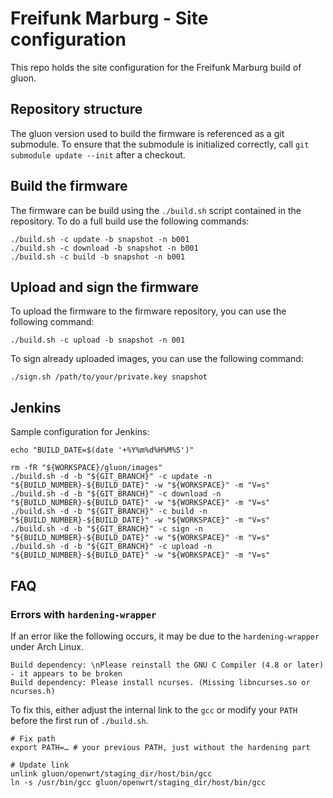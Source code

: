 Freifunk Marburg - Site configuration
===================================

This repo holds the site configuration for the Freifunk Marburg build of gluon.


Repository structure
--------------------

The gluon version used to build the firmware is referenced as a git submodule.
To ensure that the submodule is initialized correctly, call ```git submodule update --init``` after a checkout.


Build the firmware
------------------

The firmware can be build using the ```./build.sh``` script contained in the repository.
To do a full build use the following commands:

```
./build.sh -c update -b snapshot -n b001
./build.sh -c download -b snapshot -n b001
./build.sh -c build -b snapshot -n b001
```

Upload and sign the firmware
----------------------------

To upload the firmware to the firmware repository, you can use the following command:

```
./build.sh -c upload -b snapshot -n 001
```

To sign already uploaded images, you can use the following command:

```
./sign.sh /path/to/your/private.key snapshot
```

Jenkins
-------

Sample configuration for Jenkins:

```
echo "BUILD_DATE=$(date '+%Y%m%d%H%M%S')"

rm -fR "${WORKSPACE}/gluon/images"
./build.sh -d -b "${GIT_BRANCH}" -c update -n "${BUILD_NUMBER}-${BUILD_DATE}" -w "${WORKSPACE}" -m "V=s"
./build.sh -d -b "${GIT_BRANCH}" -c download -n "${BUILD_NUMBER}-${BUILD_DATE}" -w "${WORKSPACE}" -m "V=s"
./build.sh -d -b "${GIT_BRANCH}" -c build -n "${BUILD_NUMBER}-${BUILD_DATE}" -w "${WORKSPACE}" -m "V=s"
./build.sh -d -b "${GIT_BRANCH}" -c sign -n "${BUILD_NUMBER}-${BUILD_DATE}" -w "${WORKSPACE}" -m "V=s"
./build.sh -d -b "${GIT_BRANCH}" -c upload -n "${BUILD_NUMBER}-${BUILD_DATE}" -w "${WORKSPACE}" -m "V=s"
```

FAQ
---

### Errors with `hardening-wrapper`

If an error like the following occurs, it may be due to the `hardening-wrapper`
under Arch Linux.

```
Build dependency: \nPlease reinstall the GNU C Compiler (4.8 or later) - it appears to be broken
Build dependency: Please install ncurses. (Missing libncurses.so or ncurses.h)
```

To fix this, either adjust the internal link to the `gcc` or modify your `PATH`
before the first run of `./build.sh`.

```
# Fix path
export PATH=… # your previous PATH, just without the hardening part

# Update link
unlink gluon/openwrt/staging_dir/host/bin/gcc
ln -s /usr/bin/gcc gluon/openwrt/staging_dir/host/bin/gcc
```
